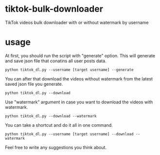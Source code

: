 # tiktok-bulk-downloader
TikTok videos bulk downloader with or without watermark by username

# usage
At first, you should run the script with "generate" option. This will generate and save json file that conatins all user posts data.
```
python tiktok_dl.py --username [target username] --generate
```
You can after that download the videos without watermark from the latest saved json file you generate.
```
python tiktok_dl.py --download
```
Use "watermark" argument in case you want to download the videos with watermark.
```
python tiktok_dl.py --download --watermark
```
You can take a shortcut and do it all in one command.
```
python tiktok_dl.py --username [target username] --download --watermark
```




Feel free to write any suggestions you think about.
